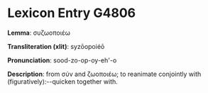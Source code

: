 # Lexicon Entry G4806

**Lemma**: συζωοποιέω

**Transliteration (xlit)**: syzōopoiéō

**Pronunciation**: sood-zo-op-oy-eh'-o

**Description**:
from σύν and ζωοποιέω; to reanimate conjointly with (figuratively):--quicken together with.
